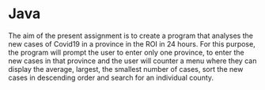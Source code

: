 # Java

The aim of the present assignment is to create a program that analyses the new cases of Covid19 in a province in the ROI in 24 hours. For this purpose, the program will prompt the user to enter only one province, to enter the new cases in that province and the user will counter a menu where they can display the average, largest, the smallest number of cases, sort the new cases in descending order and search for an individual county.  
